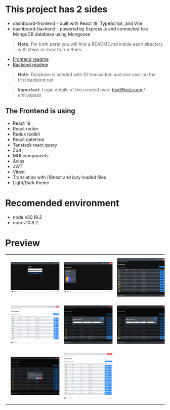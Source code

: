 # This project has 2 sides
- dashboard-frontend - built with React 19, TypeScript, and Vite
- dashboard-backend - powered by Express.js and connected to a MongoDB database using Mongoose

> **Note:** For both parts you will find a README.md inside each directory with steps on how to run them.
- <a href="https://github.com/nicolasflorth/dashboard-app/blob/main/dashboard-frontend/README.md" title="Frontend readme" target="_blank">Frontend readme</a>
- <a href="https://github.com/nicolasflorth/dashboard-app/blob/main/dashboard-backend/README.md" title="Backend readme" target="_blank">Backend readme</a>

> **Note:** Database is seeded with 10 transaction and one user on the first backend run

> **Important:** Login details of the created user: test@test.com / emilyspass

## The Frontend is using
- React 19
- React router
- Redux toolkit
- React datetime
- Tanstack react query
- Zod
- MUI components
- Axios
- JWT
- Vitest
- Translation with i18next and lazy loaded files
- Light/Dark theme


# Recomended environment
- node v20.19.3 
- npm v10.8.2


# Preview
<table>
  <tr>
    <td>
      <a href="images/login-page-min.jpg" target="_blank">
        <img src="images/login-page-min.jpg" alt="Login page" width="250" style="margin:10px;" />
      </a>
    </td>
    <td>
      <a href="images/dashboard-page-min.jpg" target="_blank">
        <img src="images/dashboard-page-min.jpg" alt="Dashboard page" width="250" style="margin:10px;" />
      </a>
    </td>
    <td>
      <a href="images/transactions-listing-min.jpg" target="_blank">
        <img src="images/transactions-listing-min.jpg" alt="Transactions listing" width="250" style="margin:10px;" />
      </a>
    </td>
  </tr>
  <tr>
    <td>
      <a href="images/transactions-listing-light-theme-min.jpg" target="_blank">
        <img src="images/transactions-listing-light-theme-min.jpg" alt="Transactions listing light theme" width="250" style="margin:10px;" />
      </a>
    </td>
    <td>
      <a href="images/transactions-listing-add-transaction-min.jpg" target="_blank">
        <img src="images/transactions-listing-add-transaction-min.jpg" alt="Add transaction" width="250" style="margin:10px;" />
      </a>
    </td>
    <td>
      <a href="images/transactions-listing-edit-transaction-min.jpg" target="_blank">
        <img src="images/transactions-listing-edit-transaction-min.jpg" alt="Edit transaction" width="250" style="margin:10px;" />
      </a>
    </td>
  </tr>
  <tr>
    <td>
      <a href="images/transactions-listing-remove-transaction-min.jpg" target="_blank">
        <img src="images/transactions-listing-remove-transaction-min.jpg" alt="Remove transaction" width="250" style="margin:10px;" />
      </a>
    </td>
    <td>
      <a href="images/translation-min.jpg" target="_blank">
        <img src="images/translation-min.jpg" alt="Translation" width="250" style="margin:10px;" />
      </a>
    </td>
    <td>
    </td>
  </tr>
</table>
